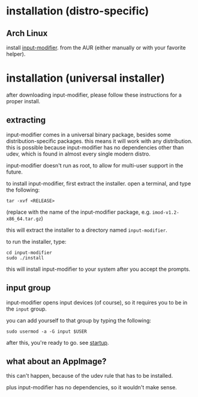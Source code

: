 # installation (distro-specific)

## Arch Linux

install [input-modifier](https://aur.archlinux.org/packages/input-modifier/). from the AUR (either manually or with your favorite helper).

# installation (universal installer)

after downloading input-modifier, please follow these instructions for a proper install.

## extracting

input-modifier comes in a universal binary package, besides some distribution-specific packages. this means it will work with any distribution. this is possible because input-modifier has no dependencies other than udev, which is found in almost every single modern distro.

input-modifier doesn't run as root, to allow for multi-user support in the future.

to install input-modifier, first extract the installer. open a terminal, and type the following:

```
tar -xvf <RELEASE>
```

(replace <RELEASE> with the name of the input-modifier package, e.g. `imod-v1.2-x86_64.tar.gz`)

this will extract the installer to a directory named `input-modifier`.

to run the installer, type:

```
cd input-modifier
sudo ./install
```

this will install input-modifier to your system after you accept the prompts.

## input group

input-modifier opens input devices (of course), so it requires you to be in the `input` group.

you can add yourself to that group by typing the following:

```
sudo usermod -a -G input $USER
```

after this, you're ready to go. see [startup](startup.md).

## what about an AppImage?

this can't happen, because of the udev rule that has to be installed.

plus input-modifier has no dependencies, so it wouldn't make sense.
